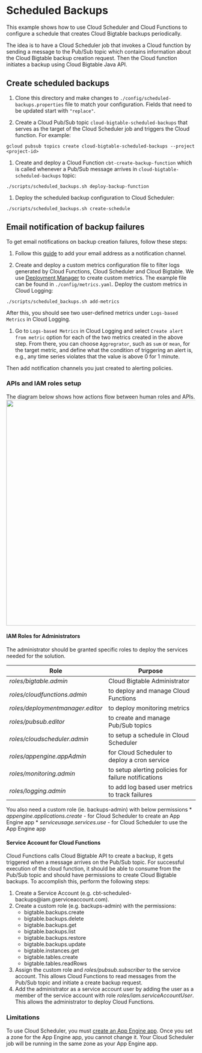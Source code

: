 # Scheduled Backups

This example shows how to use Cloud Scheduler and Cloud Functions to configure a
schedule that creates Cloud Bigtable backups periodically.

The idea is to have a Cloud Scheduler job that invokes a Cloud function by
sending a message to the Pub/Sub topic which contains information about the
Cloud Bigtable backup creation request. Then the Cloud function initiates a
backup using Cloud Bigtable Java API.

## Create scheduled backups

1.  Clone this directory and make changes to
    `./config/scheduled-backups.properties` file to match your configuration.
    Fields that need to be updated start with `"replace"`.

2.  Create a Cloud Pub/Sub topic `cloud-bigtable-scheduled-backups` that serves
    as the target of the Cloud Scheduler job and triggers the Cloud function.
    For example:

```
gcloud pubsub topics create cloud-bigtable-scheduled-backups --project <project-id>
```

1.  Create and deploy a Cloud Function `cbt-create-backup-function` which is
    called whenever a Pub/Sub message arrives in
    `cloud-bigtable-scheduled-backups` topic:

```
./scripts/scheduled_backups.sh deploy-backup-function
```

1.  Deploy the scheduled backup configuration to Cloud Scheduler:

```
./scripts/scheduled_backups.sh create-schedule
```

## Email notification of backup failures

To get email notifications on backup creation failures, follow these steps:

1.  Follow this
    [guide](https://cloud.google.com/monitoring/support/notification-options#email)
    to add your email address as a notification channel.

2.  Create and deploy a custom metrics configuration file to filter logs
    generated by Cloud Functions, Cloud Scheduler and Cloud Bigtable. We use
    [Deployment Manager](https://cloud.google.com/deployment-manager/docs/quickstart)
    to create custom metrics. The example file can be found in
    `./config/metrics.yaml`. Deploy the custom metrics in Cloud Logging:

```
./scripts/scheduled_backups.sh add-metrics
```

After this, you should see two user-defined metrics under `Logs-based Metrics`
in Cloud Logging.

1.  Go to `Logs-based Metrics` in Cloud Logging and select `Create alert from
    metric` option for each of the two metrics created in the above step. From
    there, you can choose `Aggregrator`, such as `sum` or `mean`, for the target
    metric, and define what the condition of triggering an alert is, e.g., any
    time series violates that the value is above 0 for 1 minute.

Then add notification channels you just created to alerting policies.

### APIs and IAM roles setup

The diagram below shows how actions flow between human roles and APIs.
<img src="https://drive.google.com/uc?export=view&id=1YHUh5FKSuNMTSj6_E7Ehsq31RHNPu2Wu" width="600" height="auto" />

#### IAM Roles for Administrators

The administrator should be granted specific roles to deploy the services needed
for the solution.

|Role                                   |Purpose                                             |
|---------------------------------------|----------------------------------------------------|
|<em>roles/bigtable.admin</em>          |Cloud Bigtable Administrator                        |
|<em>roles/cloudfunctions.admin</em>    |to deploy and manage Cloud Functions                |
|<em>roles/deploymentmanager.editor</em>|to deploy monitoring metrics                        |
|<em>roles/pubsub.editor</em>           |to create and manage Pub/Sub topics                 |
|<em>roles/cloudscheduler.admin</em>    |to setup a schedule in Cloud Scheduler              |
|<em>roles/appengine.appAdmin</em>      |for Cloud Scheduler to deploy a cron service        |
|<em>roles/monitoring.admin</em>        |to setup alerting policies for failure notifications|
|<em>roles/logging.admin</em>           |to add log based user metrics to track failures     |


You also need a custom role (ie. backups-admin) with below permissions *
<em>appengine.applications.create</em> - for Cloud Scheduler to create an App
Engine app * <em>serviceusage.services.use</em> - for Cloud Scheduler to use the
App Engine app

#### Service Account for Cloud Functions

Cloud Functions calls Cloud Bigtable API to create a backup, it gets triggered
when a message arrives on the Pub/Sub topic. For successful execution of the
cloud function, it should be able to consume from the Pub/Sub topic and should
have permissions to create Cloud Bigtable backups. To accomplish this, perform
the following steps:

1.  Create a Service Account (e.g.
    cbt-scheduled-backups@<PROJECT>iam.gserviceaccount.com).
2.  Create a custom role (e.g. backups-admin) with the permissions:
    *   bigtable.backups.create
    *   bigtable.backups.delete
    *   bigtable.backups.get
    *   bigtable.backups.list
    *   bigtable.backups.restore
    *   bigtable.backups.update
    *   bigtable.instances.get
    *   bigtable.tables.create
    *   bigtable.tables.readRows
3.  Assign the custom role and <em>roles/pubsub.subscriber</em> to the service
    account. This allows Cloud Functions to read messages from the Pub/Sub topic
    and initiate a create backup request.
4.  Add the administrator as a service account user by adding the user as a
    member of the service account with role
    <em>roles/iam.serviceAccountUser</em>. This allows the administrator to
    deploy Cloud Functions.

### Limitations

To use Cloud Scheduler, you must
[create an App Engine app](https://cloud.google.com/scheduler/docs#supported_regions).
Once you set a zone for the App Engine app, you cannot change it. Your Cloud
Scheduler job will be running in the same zone as your App Engine app.
